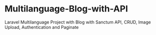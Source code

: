 # Multilanguage-Blog-with-API
Laravel Multilanguage Project with Blog with Sanctum API, CRUD, Image Upload, Authentication and Paginate
